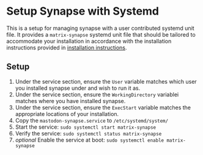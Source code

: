 # Setup Synapse with Systemd
This is a setup for managing synapse with a user contributed systemd unit 
file. It provides a `matrix-synapse` systemd unit file that should be tailored 
to accommodate your installation in accordance with the installation 
instructions provided in [installation instructions](https://github.com/matrix-org/synapse/blob/master/INSTALL.md).

## Setup
1. Under the service section, ensure the `User` variable matches which user
you installed synapse under and wish to run it as. 
2. Under the service section, ensure the `WorkingDirectory` variablei matches
where you have installed synapse.
3. Under the service section, ensure the `ExecStart` variable matches the
appropriate locations of your installation.
4. Copy the `mastodon-synapse.service` to `/etc/systemd/system/`
5. Start the service: `sudo systemctl start matrix-synapse`
6. Verify the service: `sudo systemctl status matrix-synapse`
7. *optional* Enable the service at boot: `sudo systemctl enable matrix-synapse`
